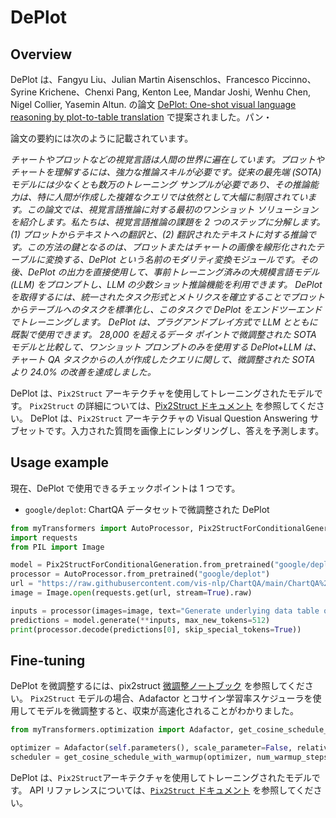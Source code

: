 <!--Copyright 2021 The HuggingFace Team. All rights reserved.

Licensed under the Apache License, Version 2.0 (the "License"); you may not use this file except in compliance with
the License. You may obtain a copy of the License at

http://www.apache.org/licenses/LICENSE-2.0

Unless required by applicable law or agreed to in writing, software distributed under the License is distributed on
an "AS IS" BASIS, WITHOUT WARRANTIES OR CONDITIONS OF ANY KIND, either express or implied. See the License for the
specific language governing permissions and limitations under the License.

⚠️ Note that this file is in Markdown but contain specific syntax for our doc-builder (similar to MDX) that may not be
rendered properly in your Markdown viewer.

-->

# DePlot

## Overview 

DePlot は、Fangyu Liu、Julian Martin Aisenschlos、Francesco Piccinno、Syrine Krichene、Chenxi Pang, Kenton Lee, Mandar Joshi, Wenhu Chen, Nigel Collier, Yasemin Altun. の論文 [DePlot: One-shot visual language reasoning by plot-to-table translation](https://arxiv.org/abs/2212.10505) で提案されました。パン・

論文の要約には次のように記載されています。

*チャートやプロットなどの視覚言語は人間の世界に遍在しています。プロットやチャートを理解するには、強力な推論スキルが必要です。従来の最先端 (SOTA) モデルには少なくとも数万のトレーニング サンプルが必要であり、その推論能力は、特に人間が作成した複雑なクエリでは依然として大幅に制限されています。この論文では、視覚言語推論に対する最初のワンショット ソリューションを紹介します。私たちは、視覚言語推論の課題を 2 つのステップに分解します。(1) プロットからテキストへの翻訳と、(2) 翻訳されたテキストに対する推論です。この方法の鍵となるのは、プロットまたはチャートの画像を線形化されたテーブルに変換する、DePlot という名前のモダリティ変換モジュールです。その後、DePlot の出力を直接使用して、事前トレーニング済みの大規模言語モデル (LLM) をプロンプトし、LLM の少数ショット推論機能を利用できます。 DePlot を取得するには、統一されたタスク形式とメトリクスを確立することでプロットからテーブルへのタスクを標準化し、このタスクで DePlot をエンドツーエンドでトレーニングします。 DePlot は、プラグアンドプレイ方式で LLM とともに既製で使用できます。 28,000 を超えるデータ ポイントで微調整された SOTA モデルと比較して、ワンショット プロンプトのみを使用する DePlot+LLM は、チャート QA タスクからの人が作成したクエリに関して、微調整された SOTA より 24.0% の改善を達成しました。*

DePlot は、`Pix2Struct` アーキテクチャを使用してトレーニングされたモデルです。 `Pix2Struct` の詳細については、[Pix2Struct ドキュメント](https://huggingface.co/docs/transformers/main/en/model_doc/pix2struct) を参照してください。
DePlot は、`Pix2Struct` アーキテクチャの Visual Question Answering サブセットです。入力された質問を画像上にレンダリングし、答えを予測します。

## Usage example

現在、DePlot で使用できるチェックポイントは 1 つです。

- `google/deplot`: ChartQA データセットで微調整された DePlot

```python
from myTransformers import AutoProcessor, Pix2StructForConditionalGeneration
import requests
from PIL import Image

model = Pix2StructForConditionalGeneration.from_pretrained("google/deplot")
processor = AutoProcessor.from_pretrained("google/deplot")
url = "https://raw.githubusercontent.com/vis-nlp/ChartQA/main/ChartQA%20Dataset/val/png/5090.png"
image = Image.open(requests.get(url, stream=True).raw)

inputs = processor(images=image, text="Generate underlying data table of the figure below:", return_tensors="pt")
predictions = model.generate(**inputs, max_new_tokens=512)
print(processor.decode(predictions[0], skip_special_tokens=True))
```

## Fine-tuning

DePlot を微調整するには、pix2struct [微調整ノートブック](https://github.com/huggingface/notebooks/blob/main/examples/image_captioning_pix2struct.ipynb) を参照してください。 `Pix2Struct` モデルの場合、Adafactor とコサイン学習率スケジューラを使用してモデルを微調整すると、収束が高速化されることがわかりました。

```python
from myTransformers.optimization import Adafactor, get_cosine_schedule_with_warmup

optimizer = Adafactor(self.parameters(), scale_parameter=False, relative_step=False, lr=0.01, weight_decay=1e-05)
scheduler = get_cosine_schedule_with_warmup(optimizer, num_warmup_steps=1000, num_training_steps=40000)
```

<Tip>

DePlot は、`Pix2Struct`アーキテクチャを使用してトレーニングされたモデルです。 API リファレンスについては、[`Pix2Struct` ドキュメント](pix2struct) を参照してください。

</Tip>